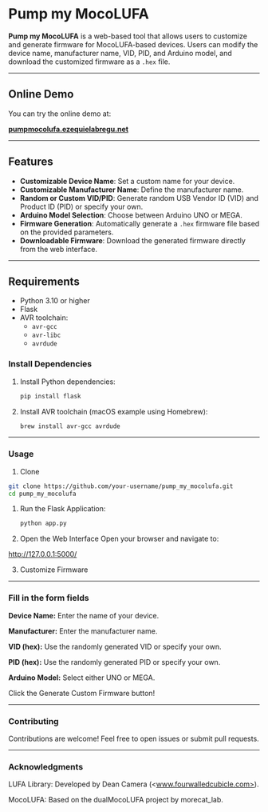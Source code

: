 # Pump my MocoLUFA

**Pump my MocoLUFA** is a web-based tool that allows users to customize and generate firmware for MocoLUFA-based devices. Users can modify the device name, manufacturer name, VID, PID, and Arduino model, and download the customized firmware as a `.hex` file.

---
## Online Demo

You can try the online demo at:

[**pumpmocolufa.ezequielabregu.net**](https://pumpmocolufa.ezequielabregu.net/)

---

## Features

- **Customizable Device Name**: Set a custom name for your device.
- **Customizable Manufacturer Name**: Define the manufacturer name.
- **Random or Custom VID/PID**: Generate random USB Vendor ID (VID) and Product ID (PID) or specify your own.
- **Arduino Model Selection**: Choose between Arduino UNO or MEGA.
- **Firmware Generation**: Automatically generate a `.hex` firmware file based on the provided parameters.
- **Downloadable Firmware**: Download the generated firmware directly from the web interface.

---

## Requirements

- Python 3.10 or higher
- Flask
- AVR toolchain:
  - `avr-gcc`
  - `avr-libc`
  - `avrdude`

### Install Dependencies

1. Install Python dependencies:

   ```bash
   pip install flask
   ```

2. Install AVR toolchain (macOS example using Homebrew):

    ```bash
    brew install avr-gcc avrdude
    ```

---

### Usage

1. Clone

```bash
git clone https://github.com/your-username/pump_my_mocolufa.git
cd pump_my_mocolufa
```

1. Run the Flask Application:

   ```bash
   python app.py
   ```

2. Open the Web Interface
Open your browser and navigate to:

<http://127.0.0.1:5000/>

3. Customize Firmware

---

### Fill in the form fields

**Device Name:** Enter the name of your device.

**Manufacturer:** Enter the manufacturer name.

**VID (hex):** Use the randomly generated VID or specify your own.

**PID (hex):** Use the randomly generated PID or specify your own.

**Arduino Model:** Select either UNO or MEGA.

Click the Generate Custom Firmware button!

---

### Contributing

Contributions are welcome! Feel free to open issues or submit pull requests.

---

### Acknowledgments

LUFA Library: Developed by Dean Camera (<www.fourwalledcubicle.com>).

MocoLUFA: Based on the dualMocoLUFA project by morecat_lab.
